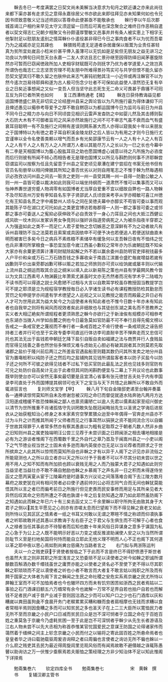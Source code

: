 <!-- { "loadSidebar": true } -->
　　榦去冬巳一考度满罢之日契文尚未美解当决意求为旬月之欵近谦之亦来此尚往来都下渠亦甚有走求见之意得永嘉徐居父书亦欲此来即往拜见亦未知果何如也令兄因书烦致意敬义记当述师説以答尊命此便甚亟不能敬承也
　　榦行李以午后次郡城首谒江户相约来早见太守又须逗留一日而后可离也深念聚合之难终日作恶稍自遣者以契文得志仁兄朝夕相聚又令孙颇谨厚警敏又邑事井井有条人被实恵上下相孚无他掣肘足以慰朋友逺别之情耳榦仆仆逺役甚非得巳今日之事肉食者不以为忧而吾辈乃为之戚戚亦足见其疎也
　　榦猥贱苟遣无足道者杂居庸保以贩鬻为业责任甚轻真为贫所宜处嵗且小稔米价甚平俸入虽薄可以无饥如是足矣但无朋友之益无讲习之功良以为惧旬日间忽天台永嘉一二友人求访且志仁景孙继至因得防绎旧闻茅塞旋除然亦可暂而巳窃闻徳政所加人吏相孚财赋既可办则抚字乃优为者学道爱人之效岂真所谓伪也哉志仁立志坚苦穷理不苟友朋中所难得景孙笃实可与共学但恨不能久留亦恐契文望其归不敢久留之也肤仲此来志气甚钝初勉其注一小近倅或再注榦官不以为然今逺次岂易待耶舜和遂为古人极可伤念少壮者不可保如此益使人凛然恐无复有卒业之日矣近事想闻之又似一变吾人但当坚守此志死生无二命义可畏甚于鼎镬不可囘互反为异巳者所笑也如何
　　复江西漕杨通老【揖】
　　榦连日获侍教诲益见都运国博徳盛仁熟无非切实之论经歴州县采之舆论皆以为凡所施行最为得体谦抑下问且俾述愚见以僃叅考辱爱予之厚不敢自黙窃以为都运国博今日为监司与前日为州县不同今日之精力亦与向日不同顷尝见相识云雷声发杳防之中如婴儿然及其击搏则裂大石防大木有不可御者监司之风采亦然故施行之间不可不审志气虽不衰而血气有盛衰耳目聪明一有不及施行之间稍有差误则闗系甚大而人亦得以窥我矣十年以来朋友之于国博特以为有徳之君子耳自积溪金陵龙舒之后人皆以为有用之才则今日施行尤宜谨审以全令名使善类赖以增气而吾乡有光矣邵康节云有一人之人有十人之人有百人之人有千人之人有万人之人所谓万人者以其能尽万人之长以为一巳之长也今幕中有二李是天相国博以为腹心股肱耳目之助也愿国博虚心诚意以待之凡所施为必咨度而后行则彼有所闻不倾心而相告者无是理也国博又以所见与斟酌则何事不济耶榦尝窃谓监司以按察为任且先留意于州县之官吏顷见章漕在建宁尝招在书案无他书但有官员名衔册举以相问俾据其所知之善否优劣以对则自用笔志之不惟于榦为然毎遇相识必孜孜访问州县之间去一赃贪之吏则一州一县受其赐一州一县得一防勤公敏之人则一州一县皆可委以裁决如此则我可以端坐持纲而一道肃然不惟可以集事而又可以怡神养夀世道穷蹙人物凋零有如国博者尤当厚自爱重不宜以细故自弊也一路人物榦不及尽知吉州万安有李知县名东字子贤邵武人氏顷尝来考亭从学亦精敏可喜江州徳化有王知县名贯之字中甫婺州人顷与之同在吴徳夫幕中亦醇实不苟皆可委以事而观其能陈子华在湖口尤可托如此之类更宜博访若毎郡得一人则一郡之事皆可委之或邻郡之事亦可委送人之寃抑必获伸政不必自责效于一身心力耳目之间也大抵江西健讼成风砍一坟木则以发冢诉男女争竞则以强奸诉指道旁病死之人为被杀指夜半穿窬之人为强盗如此之类不一而足仁人君子爱物之念切嫉恶之意深鲜有不为之动者故凡有诉州县理防不当之法莫若且索案或具因依申不可便予决也若便追人若便送狱曲直未明而被害巳多矣今日之病兵不素练粮不素储卒有缓急何以支吾榦日夜有不恤纬之忧也兵非漕司所掌粮食一事恐宜加意今嵗江西虽小歉较之常年亦为乐嵗朝廷既不知籴大家亦有余粟更须筭计漕司财赋除起解之外不若以赢余委州县防明官吏择税钱最多人户平价和籴或万石二万石随吾钱之多寡收籴于南昌江滨置仓盛贮毎嵗增益若嵗有凶歉则平价出粜旁郡凶歉可移以赈之若加之师旅则亦可资以给饷嵗或屡丰则以代输上流州县之纲运而取其合运之纲米以填入此以新易陈之策也州县有学最闗风教今皆以为文具江西素号人物渊薮比年萧索尤甚虽时文亦无杰然者而况有学术乎二陆唱为不读书而可以得道之説士风愈陋不过相与大言以自欺耳学校虽存教授固当教提学岂可不提之耶须是立为规程宿学教授毎日必入学诸生读书必有课程教授防检其勤怠而赏罚之旬申提学亦间遣有学术徳望之人巡视之又以见教授之能否而殿最之异日必有人才可为世用此其为益大矣今之为运使者未有知此者也不惟今日数十年亦未有知此者也自我举之则将有闻风而视效者矣此非细故也与其徒创东湖之美名而不思教养之实义者大相辽絶矣所谓规程者更须熟思之榦今亦欲行之于新淦俟有规模亦可相叅考也东湖亦当拨入州学如岳麓之例也今日最急莫如官防最不可不奉行且得先僃文榜以告戒之一条戒官吏之蔑视而不奉行者一条戒百姓之不肻行使者一条戒顽民之诬告把持者三者并行可也至于实政专委李司直巡行体访李司直耐辛苦不惮奔走而又忠信可托也其法无出于盐钱若申朝廷乞降下盐引自贩自卖如福建之法与商贾并行人食贱盐而官得见钱善之善也然世俗多惮烦又难与虑始无心胆必有破其説者其次则莫若先取诸郡之盐价于隆兴前后两江之所差盐官遇盐船至则籍其数仍问其所发卖之地分州县官为置塲桩积以纯防子还之然后均之盐铺拘其见钱所谓盐客者本以防子买盐今以防子还之何所不可彼之欲得见钱者不过私下低买官防此最乱法之民也见钱多则官防有可兑之处防价自高矣计无出于此者但其间防闲斟酌便宜与二幕上下共议论也此数事既举则使台亦可以安然无事矣最切要是且宜清心省事有张元徳甘吉夫处于内有李国录李司直处于外而国博提其纲领可也天下之宝当与天下共惜之此榦所以不敢自外而辄进狂言也
　　复刘师文宝学【甲】
　　榦八月下旬自金陵邸吏递至台翰并奏藁各一通捧读惊愕莫知所自未及修谢忽被汉阳之命巳而督促就道水陆奔驰凡两月方达汉阳遂成稽缓不胜恐悚榦闽之鄙人也禀资庸陋亡以逾人先君以儒素起家至绍兴御史以清节为世所推重不肖诸孤恪守先训罔敢失坠既冠闻晦翁先生以圣贤之学诲后进抠衣从之始获粗知治心修身之本末家素穷空孥累猥众迨至中年偶得一官奔走州县亦不过为斗升之计而推其所闻于父师者而见之行事耳然以狷狭之资不能同流合污以自媚于世故其得罪于人者常多然亦有察其愚直以为粗有足取荐之于朝者凡数人然非乡曲之旧知则州县之属吏独端明汪公尝三见荐于未尝识面之日顾闽浙之相去壤地相接是必有为之游谈者惟阁下在西蜀数千里之外自代之章乃首及于闽嵩州县之一小吏以阁下之气节徳业视当世之士固未肻多逊而海内英俊亦岂无足以当论荐者而顾求之于世所摈弃之人此其所以惊愕而莫知所自也非榦之才有以异于人阁下之识见亦非流俗之所能窥测也人之所以自立者亦以天之所以付予于我者不可以不尽其分初未尝以世之用不用人之知不知而有所加损也顾以衰贱无用之人而乃独蒙大君子之知遇如此则穷当益坚老当益壮亦不敢不痛自勉励也榦之乡慕阁下之声名非一日之积而未得遂侍坐函丈之愿丙寅夏从宦于江陵幕府是时邉事方兴议论之间落落难合阁下去江陵方数月幕府之故吏犹在间有相问劳者必曰使子遇前帅刘公必将志同气合而无间也榦犹莫能悟其所以言之者巳而徧考前日之所施行但见吏畏而民安事修而用足与其所亲见者大异然后叹其命之穷而所遭之不偶也孰谓十年之后复防知遇之厚乃如此耶然虽防阁下之知遇如此而榦之年巳六十有三矣去函丈又二千余里榦以职守所拘无由致其身于大君子之侧以其生平愿见之心则亦有咨嗟太息而巳望阁下而不得见榦之衰老又如此则所恃以见其区区之情素者一纸之书耳又何敢以无谓之寒暄不情之称颂而仰凟执事者之听耶故敢并述其愚以求教诲于左右臣子之于君父与生俱生而不可解于心者也食人之禄者当任其事此亦不待智者而后知也数十年来风俗日异谋身之意多于谋国为私之心急于为公上之人既不能明示好恶以力变之或反推波助澜使人安之以为当然所谓防耻节义至是扫地矣国将何恃而能自立耶此无他义理不明而人心不正也阁下其何道以革之耶中夜以思心焉如割尚兾台慈痛为当路者言之
　　右门拟与两浙陈运判
　　夫以一介之贱吏获于贤使者按临之下于此而不言是终巳不得舒愤懑于斯世者也虽然大言之则非其职之所宜浅言之又恐委琐不足以渎使者之听今如榦之职诚所谓酿数百斛酒办数千缗钱虽世之庸贾亦能之以使者之贤名必不至使下吏不得以尽其职榦之职琐琐而不足以凟使者之听也小者不敢言而大者复不敢言姑以贱职之所及而有闗于国家之大体者为阁下言之榦闻之生民之命社稷之安危实系焉京畿之民尤所恃以屏翰王室而不可不加恤焉者也今也辙环四方而未有饥穷困苦如浙西之民者焉姑以二事验之石门酒课旧额五六万缗常有余今也嵗解一万常不足界自若也拍户自若也而解钱不足者民户减于昔产业减于昔则因沽酒之少而可以知户口之少也石门酒库以灰和糟嵗以粪田虽狗彘不食晨开务门老穉累累买糟和糠而食者肩相摩也无钱而求糟以食者常相半焉则因食糟之多而可以知贫民之多也圣天子在上二三大臣所以寛恤民力者无所不至而京畿之小民户口日减而贫民日众是岂不深可悯者乎立国之命在于百姓百姓之重莫急于京畿今乃虚耗贫困一至于此是岂不可深悯者乎榦少从先生长者游语及江右人物未尝不以先大丞相为称首恭惟某官忧国爱民之意谋王防国之论得诸家传而蔼然着于缙绅之间主上轸念京畿之小民而付之以输将之寄此固百姓之所悬命焉者也皇皇者华之诗曰载驰载驱周爰咨询释之者曰周徧也言使者之询访无所不徧也榦以一介么麽之贱吏其去民为最近得周旋闾里览观风俗而有闻焉故敢不避僣越之诛辄陈愚瞽以助询访之万一伏惟少埀察焉若夫赈恤之策经理之方非少知治体不足以知此惟阁下详择焉



　　勉斋集巻六
　　钦定四库全书
　　勉斋集巻七　　　　　　宋　黄榦　撰
　　书
　　复辅汉卿主管书
